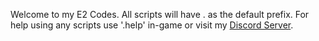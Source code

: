 Welcome to my E2 Codes.
All scripts will have . as the default prefix.
For help using any scripts use '.help' in-game or visit my [Discord Server](https://discord.gg/wbxpnEuvaZ).
